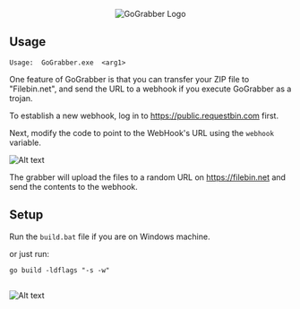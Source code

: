 

<p align="center">
  <img src="https://i.ibb.co/bNz6sxf/template.png" alt="GoGrabber Logo""/>
</p>


##  Usage

`Usage:  GoGrabber.exe  <arg1>`

One feature of GoGrabber is that you can transfer your ZIP file to "Filebin.net", and send the URL to a webhook if you execute GoGrabber as a trojan.

To establish a new webhook, log in to https://public.requestbin.com first.

Next, modify the code to point to the WebHook's URL using the `webhook` variable.

![Alt text](https://i.ibb.co/X82tXFX/1.png)

The grabber will upload the files to a random URL on https://filebin.net and send the contents to the webhook.

##  Setup

Run the `build.bat` file if you are on Windows machine.

or just run:

`go build -ldflags "-s -w"`

##

![Alt text](https://i.ibb.co/cYKTqQs/2023-12-22-14-55-24.png)

